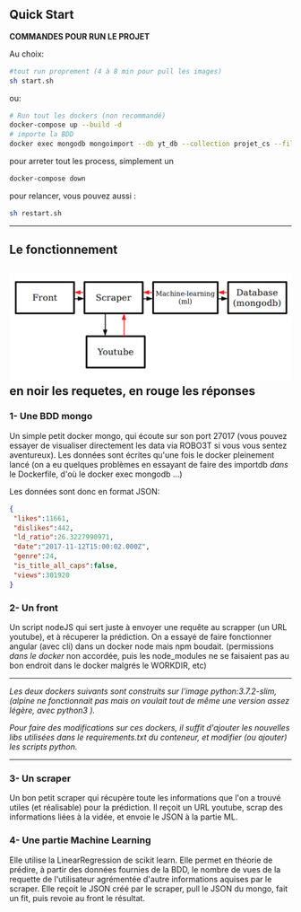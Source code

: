 ## Quick Start

__COMMANDES POUR RUN LE PROJET__

Au choix: 
```bash
#tout run proprement (4 à 8 min pour pull les images)
sh start.sh 
```
 ou: 
```bash
# Run tout les dockers (non recommandé)
docker-compose up --build -d 
# importe la BDD
docker exec mongodb mongoimport --db yt_db --collection projet_cs --file data.json --jsonArray
```
pour arreter tout les process, simplement un
```bash
docker-compose down
```
pour relancer, vous pouvez aussi :
```bash
sh restart.sh 
```
----------------
## Le fonctionnement
 ![architecture](archi.png)
 en noir les requetes, en rouge les réponses
----------------

###  1- Une BDD mongo

Un simple petit docker mongo, qui écoute sur son port 27017 (vous pouvez essayer de visualiser directement les data via ROBO3T si vous vous sentez aventureux). Les données sont écrites qu'une fois le docker pleinement lancé (on a eu quelques problèmes en essayant de faire des importdb *dans* le Dockerfile, d'où le docker exec mongodb ...)

Les données sont donc en format JSON:
```JSON
{
 "likes":11661,
 "dislikes":442,
 "ld_ratio":26.3227990971,
 "date":"2017-11-12T15:00:02.000Z",
 "genre":24,
 "is_title_all_caps":false,
 "views":301920
}
```

###  2- Un front

Un script nodeJS qui sert juste à envoyer une requête au scrapper (un URL youtube), et à récuperer la prédiction. On a essayé de faire fonctionner angular (avec cli) dans un docker node mais npm boudait. (permissions *dans le docker* non accordée, puis les node_modules ne se faisaient pas au bon endroit dans le docker malgrés le WORKDIR, etc)

----------------

*Les deux dockers suivants sont construits sur l'image python:3.7.2-slim, (alpine ne fonctionnait pas mais on voulait tout de même une version assez légère, avec python3 ).*

*Pour faire des modifications sur ces dockers, il suffit d'ajouter les nouvelles libs utilisées dans le requirements.txt du conteneur, et modifier (ou ajouter) les scripts python.*

----------------

###  3- Un scraper

Un bon petit scraper qui récupère toute les informations que l'on a trouvé utiles (et réalisable) pour la prédiction. Il reçoit un URL youtube, scrap des informations liées à la vidée, et envoie le JSON à la partie ML.

###  4- Une partie Machine Learning

Elle utilise la LinearRegression de scikit learn. Elle permet en théorie de prédire, à partir des données fournies de la BDD, le nombre de vues de la requette de l'utilisateur agrémentée d'autre informations aquises par le scraper.
Elle reçoit le JSON créé par le scraper, pull le JSON du mongo, fait un fit, puis revoie au front le résultat.

